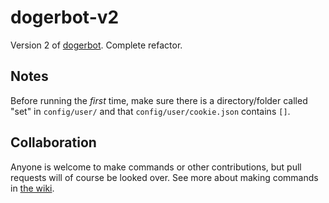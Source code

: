 # dogerbot-v2
 Version 2 of [dogerbot](https://github.com/dogerish/dogerbot). Complete refactor.

## Notes
 Before running the *first* time, make sure there is a directory/folder called "set" in `config/user/` and that `config/user/cookie.json` contains `[]`.
 
## Collaboration
 Anyone is welcome to make commands or other contributions, but pull requests will of course be looked over. See more about making commands in [the wiki](https://github.com/dogerish/dogerbot-v2/wiki).
